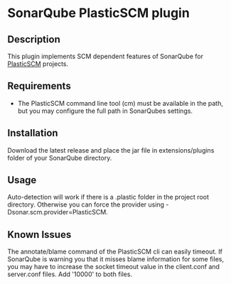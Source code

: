 # SonarQube PlasticSCM plugin

## Description
This plugin implements SCM dependent features of SonarQube for [PlasticSCM](https://www.plasticscm.com/) projects.

## Requirements
* The PlasticSCM command line tool (cm) must be available in the path, but you may configure the full path in SonarQubes settings.

## Installation
Download the latest release and place the jar file in extensions/plugins folder of your SonarQube directory.

## Usage
Auto-detection will work if there is a .plastic folder in the project root directory. Otherwise you can force the provider using -Dsonar.scm.provider=PlasticSCM.

## Known Issues
The annotate/blame command of the PlasticSCM cli can easily timeout. If SonarQube is warning you that it misses blame information for some files, you may have to increase the socket timeout value in the client.conf and server.conf files. Add '<SocketConnectTimeoutMillisec>10000</SocketConnectTimeoutMillisec>' to both files.
